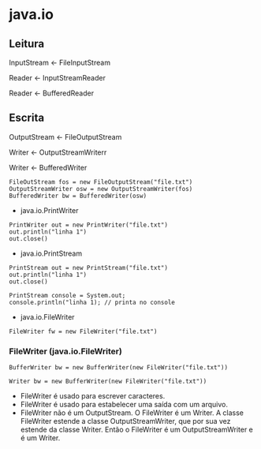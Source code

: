 # java.io

## Leitura

<p>InputStream <- FileInputStream</p>
<p></p>
<p>Reader <- InputStreamReader</p>
<p>Reader <- BufferedReader</p>

## Escrita

<p>OutputStream <- FileOutputStream</p>
<p></p>
<p>Writer <- OutputStreamWriterr</p>
<p>Writer <- BufferedWriter</p>
  
  
```
FileOutStream fos = new FileOutputStream("file.txt")
OutputStreamWriter osw = new OutputStreamWriter(fos)
BufferedWriter bw = BufferedWriter(osw)
```
 
* java.io.PrintWriter
```
PrintWriter out = new PrintWriter("file.txt")
out.println("linha 1")
out.close()
```
  
* java.io.PrintStream
```
PrintStream out = new PrintStream("file.txt")
out.println("linha 1")
out.close()
  
PrintStream console = System.out;
console.println("linha 1); // printa no console
```
  
* java.io.FileWriter
```
FileWriter fw = new FileWriter("file.txt")
```
  
### FileWriter (java.io.FileWriter)
  
```
BufferWriter bw = new BufferWriter(new FileWriter("file.txt"))
```

```
Writer bw = new BufferWriter(new FileWriter("file.txt"))
```

* FileWriter é usado para escrever caracteres.
* FileWriter é usado para estabelecer uma saída com um arquivo.
* FileWriter não é um OutputStream. O FileWriter é um Writer. A classe FileWriter estende a classe OutputStreamWriter, que por sua vez estende da classe Writer. Então o FileWriter é um OutputStreamWriter e é um Writer.
  
  

